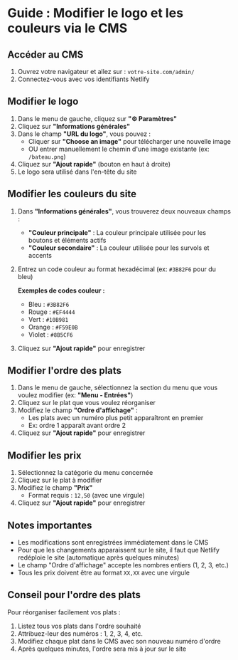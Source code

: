 # Guide : Modifier le logo et les couleurs via le CMS

## Accéder au CMS

1. Ouvrez votre navigateur et allez sur : `votre-site.com/admin/`
2. Connectez-vous avec vos identifiants Netlify

## Modifier le logo

1. Dans le menu de gauche, cliquez sur **"⚙️ Paramètres"**
2. Cliquez sur **"Informations générales"**
3. Dans le champ **"URL du logo"**, vous pouvez :
   - Cliquer sur **"Choose an image"** pour télécharger une nouvelle image
   - OU entrer manuellement le chemin d'une image existante (ex: `/bateau.png`)
4. Cliquez sur **"Ajout rapide"** (bouton en haut à droite)
5. Le logo sera utilisé dans l'en-tête du site

## Modifier les couleurs du site

1. Dans **"Informations générales"**, vous trouverez deux nouveaux champs :
   - **"Couleur principale"** : La couleur principale utilisée pour les boutons et éléments actifs
   - **"Couleur secondaire"** : La couleur utilisée pour les survols et accents

2. Entrez un code couleur au format hexadécimal (ex: `#3B82F6` pour du bleu)

   **Exemples de codes couleur :**
   - Bleu : `#3B82F6`
   - Rouge : `#EF4444`
   - Vert : `#10B981`
   - Orange : `#F59E0B`
   - Violet : `#8B5CF6`

3. Cliquez sur **"Ajout rapide"** pour enregistrer

## Modifier l'ordre des plats

1. Dans le menu de gauche, sélectionnez la section du menu que vous voulez modifier (ex: **"Menu - Entrées"**)
2. Cliquez sur le plat que vous voulez réorganiser
3. Modifiez le champ **"Ordre d'affichage"** :
   - Les plats avec un numéro plus petit apparaîtront en premier
   - Ex: ordre 1 apparaît avant ordre 2
4. Cliquez sur **"Ajout rapide"** pour enregistrer

## Modifier les prix

1. Sélectionnez la catégorie du menu concernée
2. Cliquez sur le plat à modifier
3. Modifiez le champ **"Prix"**
   - Format requis : `12,50` (avec une virgule)
4. Cliquez sur **"Ajout rapide"** pour enregistrer

## Notes importantes

- Les modifications sont enregistrées immédiatement dans le CMS
- Pour que les changements apparaissent sur le site, il faut que Netlify redéploie le site (automatique après quelques minutes)
- Le champ "Ordre d'affichage" accepte les nombres entiers (1, 2, 3, etc.)
- Tous les prix doivent être au format `XX,XX` avec une virgule

## Conseil pour l'ordre des plats

Pour réorganiser facilement vos plats :
1. Listez tous vos plats dans l'ordre souhaité
2. Attribuez-leur des numéros : 1, 2, 3, 4, etc.
3. Modifiez chaque plat dans le CMS avec son nouveau numéro d'ordre
4. Après quelques minutes, l'ordre sera mis à jour sur le site
